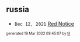 ## russia


* <code>Dec 12, 2021</code> [Red Notice](2021-12-15T21-11-09-red-notice.md)

<sup><sub>generated 19 Mar 2022 09:45:07 by <a href='https://github.com/senorprogrammer/til'>til</a></sub></sup>
